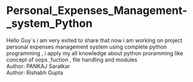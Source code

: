 # Personal_Expenses_Management-_system_Python
Hello Guy`s i am very exited to share that now  i am working on project personal expenses management system using complete python programming , i apply my all knowledge  about python proramming like concept of oops ,fuction , file handling and modules 
<br>
Author: PANKAJ Saratkar
<br>
Author: Rishabh Gupta